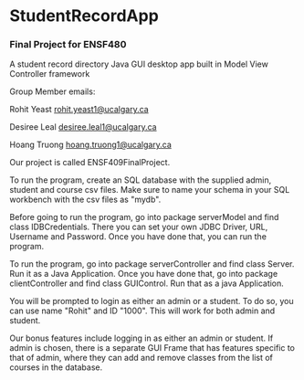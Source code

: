 # StudentRecordApp
### Final Project for ENSF480
A student record directory Java GUI desktop app built in Model View Controller framework

Group Member emails:

Rohit Yeast
rohit.yeast1@ucalgary.ca

Desiree Leal
desiree.leal1@ucalgary.ca

Hoang Truong
hoang.truong1@ucalgary.ca

Our project is called ENSF409FinalProject.

To run the program, create an SQL database with the supplied admin, student and course csv files.  Make sure to name your schema in your SQL workbench with the csv files as "mydb". 

Before going to run the program, go into package serverModel and find class IDBCredentials. There you can set your own JDBC Driver, URL, Username and Password. Once you have done that, you can run the program.

To run the program, go into package serverController and find class Server. Run it as a Java Application. Once you have done that, go into package clientController and find class GUIControl. Run that as a java Application. 

You will be prompted to login as either an admin or a student. To do so, you can use name "Rohit" and ID "1000". This will work for both admin and student.

Our bonus features include logging in as either an admin or student. If admin is chosen, there is a separate GUI Frame that has features specific to that of admin, where they can add and remove classes from the list of courses in the database.